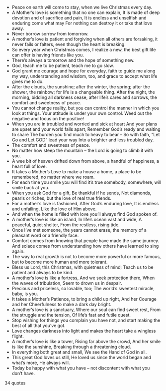  - Peace on earth will come to stay, when we live Christmas every day.
 - A Mother’s love is something that no one can explain, It is made of deep devotion and of sacrifice and pain, It is endless and unselfish and enduring come what may For nothing can destroy it or take that love away.
 - Never borrow sorrow from tomorrow.
 - A mother’s love is patient and forgiving when all others are forsaking, it never fails or falters, even though the heart is breaking.
 - So every year when Christmas comes, I realize a new, the best gift life can offer is having friends like you.
 - There’s always a tomorrow and the hope of something new.
 - God, teach me to be patient, teach me to go slow.
 - God grant me courage and hope for everyday, faith to guide me along my way, understanding and wisdom, too, and grace to accept what life gives me to do.
 - After the clouds, the sunshine; after the winter, the spring; after the shower, the rainbow; for life is a changeable thing. After the night, the morning, bidding all darkness cease, after life’s cares and sorrows, the comfort and sweetness of peace.
 - You cannot change reality, but you can control the manner in which you look at things. Your attitude is under your own control. Weed out the negative and focus on the positive!
 - When you are in troubled and worried and sick at heart And your plans are upset and your world falls apart, Remember God’s ready and waiting to share The burden you find much to heavy to bear – So with faith, “Let Go and Let GOD” lead your way Into a brighter and less troubled day.
 - The comfort and sweetness of peace.
 - No matter how steep the mountain – the Lord is going to climb it with you.
 - A wee bit of heaven drifted down from above, a handful of happiness, a heart full of love.
 - It takes a Mother’s Love to make a house a home, a place to be remembered, no matter where we roam.
 - For each time you smile you will find it’s true somebody, somewhere, will smile back at you.
 - When you ask God for a gift, Be thankful if he sends, Not diamonds, pearls or riches, but the love of real true friends.
 - For a mother’s love is fashioned, After God’s enduring love, It is endless and unfailing, Like the love of Him above.
 - And when the home is filled with love you’ll always find God spoken of.
 - A mother’s love is like an island, In life’s ocean vast and wide, A peaceful, quiet shelter, From the restless, rising tide.
 - Once I’ve met someone, the years cannot erase, the memory of a pleasant word or a friendly face.
 - Comfort comes from knowing that people have made the same journey. And solace comes from understanding how others have learned to sing again.
 - The way to real growth is not to become more powerful or more famous, but to become more human and more tolerant.
 - Bless us Lord, this Christmas, with quietness of mind; Teach us to be patient and always to be kind.
 - A mother’s love is like a fortress, And we seek protection there, When the waves of tribulation, Seem to drown us in despair.
 - Precious and priceless, so lovable, too; The world’s sweetest miracle, baby, is you.
 - It takes a Mother’s Patience, to bring a child up right, And her Courage and her Cheerfulness to make a dark day bright.
 - A mother’s love is a sanctuary, Where our soul can find sweet rest, From the struggle and the tension, Of life’s fast and futile quest.
 - Stop wishing for things you complain you have not, and start making the best of all that you’ve got.
 - Love changes darkness into light and makes the heart take a wingless flight.
 - A mother’s love is like a tower, Rising far above the crowd, And her smile is like the sunshine, Breaking through a threatening cloud.
 - In everything both great and small, We see the Hand of God in all.
 - This great God loves us still, He loved us since the world began and what’s more, He always will.
 - Today be happy with what you have – not discontent with what you don’t have.

34 quotes